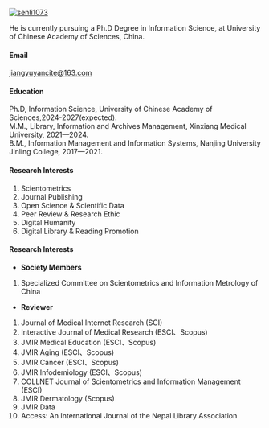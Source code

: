 

[![senli1073](https://img.shields.io/badge/jiang-yuyan-github-blue?logo=github)](https://github.com/jiang-yuyan)

He is currently pursuing a Ph.D Degree in Information Science, at University of Chinese Academy of Sciences, China.

#### Email
jiangyuyancite@163.com

#### Education
Ph.D, Information Science, University of Chinese Academy of Sciences,2024-2027(expected).\
M.M., Library, Information and Archives Management, Xinxiang Medical University, 2021—2024.\
B.M., Information Management and Information Systems, Nanjing University Jinling College, 2017—2021.

#### Research Interests
1.	Scientometrics
2.	Journal Publishing
3.	Open Science & Scientific Data
4.	Peer Review & Research Ethic
5.	Digital Humanity
6.	Digital Library & Reading Promotion

#### Research Interests
- **Society Members**
1.	Specialized Committee on Scientometrics and Information Metrology of China
- **Reviewer**
1.	Journal of Medical Internet Research (SCI)
2.	Interactive Journal of Medical Research (ESCI、Scopus)
3.	JMIR Medical Education (ESCI、Scopus)
4.	JMIR Aging (ESCI、Scopus)
5.	JMIR Cancer (ESCI、Scopus)
6.	JMIR Infodemiology (ESCI、Scopus)
7.	COLLNET Journal of Scientometrics and Information Management (ESCI)
8.	JMIR Dermatology (Scopus)
9.	JMIR Data
10.	Access: An International Journal of the Nepal Library Association

